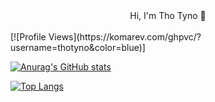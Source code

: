 <div align="center">Hi, I'm Tho Tyno 👋</div>
<br>
[![Profile Views](https://komarev.com/ghpvc/?username=thotyno&color=blue)]
<br>

[![Anurag's GitHub stats](https://github-readme-stats.vercel.app/api?username=thotyno)](https://github.com/anuraghazra/github-readme-stats)

[![Top Langs](https://github-readme-stats.vercel.app/api/top-langs/?username=thotyno&layout=compact)](https://github.com/anuraghazra/github-readme-stats)

